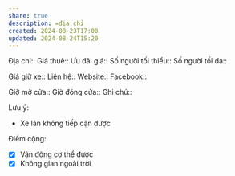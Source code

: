```yaml
---
share: true
description: =địa chỉ
created: 2024-08-23T17:00
updated: 2024-08-24T15:20
---
```

Địa chỉ:: 
Giá thuê:: 
Ưu đãi giá:: 
Số người tối thiểu:: 
Số người tối đa:: 
 
Giá giữ xe:: 
Liên hệ::
Website::
Facebook::

Giờ mở cửa::
Giờ đóng cửa::
Ghi chú::

Lưu ý:
- Xe lăn không tiếp cận được

Điểm cộng:
- [x] Vận động cơ thể được
- [x] Không gian ngoài trời